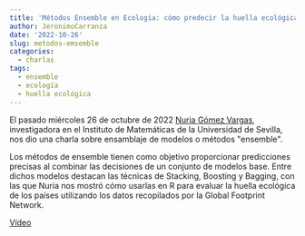 ```yaml
---
title: 'Métodos Ensemble en Ecología: cómo predecir la huella ecológica de los países'
author: JeronimoCarranza
date: '2022-10-26'
slug: metodos-emsemble
categories: 
  - charlas
tags: 
  - ensemble
  - ecología
  - huella ecológica
---
```


El pasado miércoles 26 de octubre de 2022 [Nuria Gómez Vargas](https://es.linkedin.com/in/nuria-gomez-vargas), investigadora en el Instituto de Matemáticas de la Universidad de Sevilla, nos dio una charla sobre ensamblaje de modelos o métodos "ensemble". 

Los métodos de ensemble tienen como objetivo proporcionar predicciones precisas al combinar las decisiones de un conjunto de modelos base. Entre dichos modelos destacan las técnicas de Stacking, Boosting y Bagging, con las que Nuria nos mostró cómo usarlas en R para evaluar la huella ecológica de los países utilizando los datos recopilados por la Global Footprint Network.


[Vídeo](https://www.youtube.com/watch?v=SZFbrYFYfo4)

